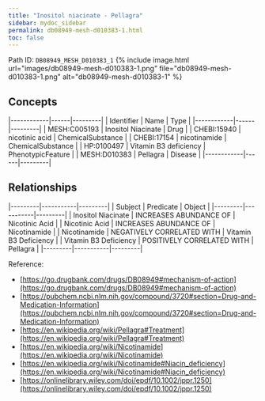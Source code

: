 ```yaml
---
title: "Inositol niacinate - Pellagra"
sidebar: mydoc_sidebar
permalink: db08949-mesh-d010383-1.html
toc: false 
---
```



Path ID: `DB08949_MESH_D010383_1`
{% include image.html url="images/db08949-mesh-d010383-1.png" file="db08949-mesh-d010383-1.png" alt="db08949-mesh-d010383-1" %}

## Concepts

|------------|------|---------|
| Identifier | Name | Type    |
|------------|------|---------|
| MESH:C005193 | Inositol Niacinate | Drug |
| CHEBI:15940 | nicotinic acid | ChemicalSubstance |
| CHEBI:17154 | nicotinamide | ChemicalSubstance |
| HP:0100497 | Vitamin B3 deficiency | PhenotypicFeature |
| MESH:D010383 | Pellagra | Disease |
|------------|------|---------|

## Relationships

|---------|-----------|---------|
| Subject | Predicate | Object  |
|---------|-----------|---------|
| Inositol Niacinate | INCREASES ABUNDANCE OF | Nicotinic Acid |
| Nicotinic Acid | INCREASES ABUNDANCE OF | Nicotinamide |
| Nicotinamide | NEGATIVELY CORRELATED WITH | Vitamin B3 Deficiency |
| Vitamin B3 Deficiency | POSITIVELY CORRELATED WITH | Pellagra |
|---------|-----------|---------|

Reference: 
  - [https://go.drugbank.com/drugs/DB08949#mechanism-of-action](https://go.drugbank.com/drugs/DB08949#mechanism-of-action)
  - [https://pubchem.ncbi.nlm.nih.gov/compound/3720#section=Drug-and-Medication-Information](https://pubchem.ncbi.nlm.nih.gov/compound/3720#section=Drug-and-Medication-Information)
  - [https://en.wikipedia.org/wiki/Pellagra#Treatment](https://en.wikipedia.org/wiki/Pellagra#Treatment)
  - [https://en.wikipedia.org/wiki/Nicotinamide](https://en.wikipedia.org/wiki/Nicotinamide)
  - [https://en.wikipedia.org/wiki/Nicotinamide#Niacin_deficiency](https://en.wikipedia.org/wiki/Nicotinamide#Niacin_deficiency)
  - [https://onlinelibrary.wiley.com/doi/epdf/10.1002/jppr.1250](https://onlinelibrary.wiley.com/doi/epdf/10.1002/jppr.1250)
